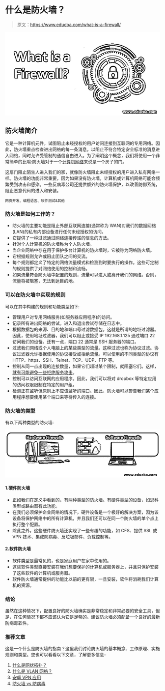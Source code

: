 # 什么是防火墙？

> 原文：<https://www.educba.com/what-is-a-firewall/>

![What is a Firewall](img/529dcf62c1af3b805fdd22629d292189.png)



## 防火墙简介

它是一种计算机元件，试图阻止未经授权的用户访问连接到互联网的专用网络。因此，防火墙重点检查进出网络的每一条消息，以阻止不符合特定安全标准的消息进入网络，同时允许受管制的通信自由进入。为了阐明这个概念，我们将使用一个非常简单的比喻:防火墙对于一个[计算机网络](https://www.educba.com/what-is-computer-networks/)来说是一个房子的门。

这扇门阻止陌生人进入我们的家，就像防火墙阻止未经授权的用户进入私有网络一样。防火墙的功能非常重要，因为如果没有防火墙，计算机或计算机网络可能会频繁受到攻击和感染。一些反病毒公司还提供额外的防火墙保护，以改善防御系统，阻止恶意代码的进入和安装。

<small>网页开发、编程语言、软件测试&其他</small>

### 防火墙是如何工作的？

*   防火墙的主要功能是阻止外部互联网连接(通常称为 WAN)对我们的数据网络(LAN)的私有内部设备进行任何未经授权的访问。
*   它提供了一种过滤通过网络连接传递的信息的方法。
*   针对个人计算机的防火墙称为个人防火墙。
*   当企业网络中存在用于保护多台计算机的防火墙时，它被称为网络防火墙。
*   它根据规则允许或阻止团队之间的交流。
*   每个规则都定义了特定的网络流量模式和检测到时要执行的操作。这些可定制的规则提供了对网络使用的控制和流畅。
*   如果流量符合防火墙中配置的规则，流量可以进入或离开我们的网络。否则，流量将被阻塞，无法到达目的地。

### 可以在防火墙中实现的规则

可以在其中构建的规则和功能类型如下:

*   管理用户对专用网络服务(如服务器应用程序)的访问。
*   记录所有进出网络的尝试。进入和退出尝试存储在日志中。
*   根据数据包的来源、目的地和端口号过滤数据包。这就是所谓的地址过滤器。因此，使用地址过滤器，我们可以阻止或接受 IP 192.168.1.125 通过端口 22 访问我们的设备。还有一点，端口 22 通常是 SSH 服务器的端口。
*   过滤我们网络或个人电脑上的某些类型的流量。这种过滤也称为协议过滤。协议过滤器允许根据使用的协议接受或拒绝流量。可以使用的不同类型的协议有 HTTP、https、SSH、Telnet、TCP、UDP、FTP 等。
*   控制从同一点出现的连接数量，如果它们超过某个限制，就阻塞它们。这样，[就有可能避免一些拒绝服务攻击](https://www.educba.com/denial-of-service-attack/)。
*   控制可以访问互联网的应用程序。因此，我们可以将对 dropbox 等特定应用的访问权限限制在特定的用户组。
*   检测正在监听但原则上不应该监听的端口。因此，防火墙可以警告我们某个应用程序想要使用某个端口来等待传入的连接。

### 防火墙的类型

有以下两种类型的防火墙:

![Types of Firewall](img/9f3d229c009b41de04521a2f283dcbaa.png)



#### 1.硬件防火墙

*   正如我们在定义中看到的，有两种类型的防火墙。有硬件类型的设备，如思科类型或路由器有此功能。
*   在我们必须保护企业网络的情况下，硬件设备是一个极好的解决方案，因为该设备将保护网络中的所有计算机，并且我们还可以在同一个防火墙的单个点上执行整个配置。
*   除此之外，这些硬件防火墙还实现了一些有趣的功能，如 CFS、提供 SSL 或 VPN 技术、集成防病毒、反垃圾邮件、负载控制等。

#### 2.软件防火墙

*   软件类型是最常见的，也是家庭用户在家中使用的。
*   这些软件类型直接安装在我们想要保护的计算机或服务器上，并且只保护安装了这些软件的计算机或服务器。
*   软件防火墙通常提供的功能比以前的更有限，一旦安装，软件将消耗我们计算机的资源。

### 结论

虽然在这种情况下，配置良好的防火墙确实是非常稳定和非常必要的安全工具，但是，在任何情况下都不应该认为它是足够的。建议防火墙必须配备一个良好的最新防病毒软件。

### 推荐文章

这是一个什么是防火墙的指南？这里我们讨论防火墙的基本概念、工作原理、实施规则和类型。您也可以看看以下文章，了解更多信息–

1.  [什么是网状拓扑？](https://www.educba.com/what-is-mesh-topology/)
2.  [什么是 VLAN 网络？](https://www.educba.com/what-is-vlan-network/)
3.  [安卓 VPN 应用](https://www.educba.com/vpn-applications-for-android/)
4.  [防火墙 vs 防病毒](https://www.educba.com/firewall-vs-antivirus/)





